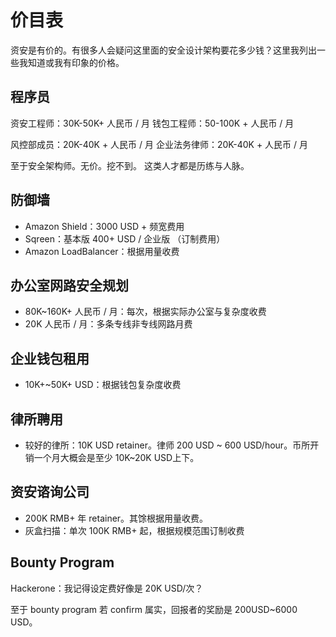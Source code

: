 # 价目表

资安是有价的。有很多人会疑问这里面的安全设计架构要花多少钱？这里我列出一些我知道或我有印象的价格。

## 程序员

资安工程师：30K-50K+ 人民币 / 月
钱包工程师：50-100K + 人民币 / 月

风控部成员：20K-40K + 人民币 / 月
企业法务律师：20K-40K + 人民币 / 月

至于安全架构师。无价。挖不到。
这类人才都是历练与人脉。

## 防御墙

* Amazon Shield：3000 USD + 频宽费用
* Sqreen：基本版 400+ USD / 企业版 （订制费用）
* Amazon LoadBalancer：根据用量收费

## 办公室网路安全规划

* 80K~160K+ 人民币 / 月：每次，根据实际办公室与复杂度收费
* 20K 人民币 / 月：多条专线非专线网路月费

## 企业钱包租用

* 10K+~50K+ USD：根据钱包复杂度收费

## 律所聘用

* 较好的律所：10K USD retainer。律师 200 USD ~ 600 USD/hour。币所开销一个月大概会是至少 10K~20K USD上下。

## 资安谘询公司

* 200K RMB+ 年 retainer。其馀根据用量收费。
* 灰盒扫描：单次 100K RMB+ 起，根据规模范围订制收费

## Bounty Program

Hackerone：我记得设定费好像是 20K USD/次？

至于 bounty program 若 confirm 属实，回报者的奖励是 200USD~6000 USD。

